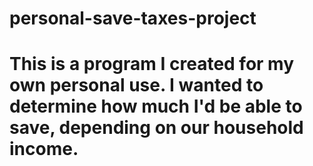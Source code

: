 # personal-save-taxes-project
# This is a program I created for my own personal use. I wanted to determine how much I'd be able to save, depending on our household income.

